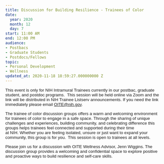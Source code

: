```yaml
---
title: Discussion for Building Resilience - Trainees of Color
date:
  year: 2020
  month: 12
  day: 7
start: 11:00 AM
end: 12:00 PM
audience:
- Postbacs
- Graduate Students
- Postdocs/Fellows
topic:
- Personal Development
- Wellness
updated_at: 2020-11-18 18:59:27.000000000 Z
---
```

<span style="font-family: arial, helvetica, sans-serif; font-size:
10pt;">This event is only for NIH Intramural Trainees currently in our
postbac, graduate student, and postdoc programs.  This session will be
held online via Zoom and the link will be distributed in NIH Trainee
Listserv announcements. If you need the link immediately please email
OITE@nih.gov. </span>

<span style="font-family: arial, helvetica, sans-serif; font-size:
10pt;">The trainee of color discussion groups offers a warm and
welcoming environment for trainees of color to engage in a safe
space. Through the sharing of unique challenges and experiences,
building community, and celebrating difference this groups
helps trainees feel connected and supported during their time
at NIH. Whether you are feeling isolated, unsure or just want to expand
your community, this group is for you.  This session is open to trainees
at all levels.  </span>

<span style="font-family: arial, helvetica, sans-serif; font-size:
10pt;">Please join us for a discussion with OITE Wellness Advisor, Jenn
Wiggins. The discussion group provides a welcoming and confidential
space to explore positive and proactive ways to build resilience and
self-care skills.</span>
